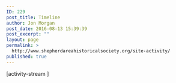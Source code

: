 ```yaml
---
ID: 229
post_title: Timeline
author: Jon Morgan
post_date: 2016-08-13 15:39:39
post_excerpt: ""
layout: page
permalink: >
  http://www.shepherdareahistoricalsociety.org/site-activity/
published: true
---
```

[activity-stream ]